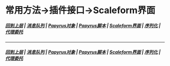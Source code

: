 # 常用方法->插件接口->Scaleform界面
#####  [回到上层](/docs/CM/Interfaces.md) | [消息队列](/docs/CM/Interfaces/Messaging.md) | [Papyrus对象](/docs/CM/Interfaces/Object.md) | [Papyrus脚本](/docs/CM/Interfaces/Papyrus.md) | [Scaleform界面](/docs/CM/Interfaces/Scaleform.md) | [序列化](/docs/CM/Interfaces/Serialization.md) | [代理委托](/docs/CM/Interfaces/Task.md)

***
#####  [回到上层](/docs/CM/Interfaces.md) | [消息队列](/docs/CM/Interfaces/Messaging.md) | [Papyrus对象](/docs/CM/Interfaces/Object.md) | [Papyrus脚本](/docs/CM/Interfaces/Papyrus.md) | [Scaleform界面](/docs/CM/Interfaces/Scaleform.md) | [序列化](/docs/CM/Interfaces/Serialization.md) | [代理委托](/docs/CM/Interfaces/Task.md)